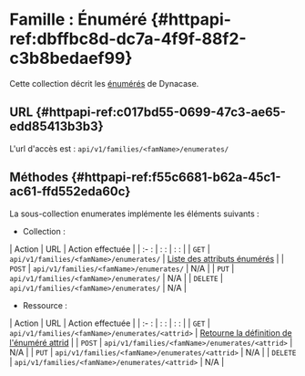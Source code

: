 # Famille : Énuméré {#httpapi-ref:dbffbc8d-dc7a-4f9f-88f2-c3b8bedaef99}

Cette collection décrit les [énumérés][doc_enum] de Dynacase.

## URL {#httpapi-ref:c017bd55-0699-47c3-ae65-edd85413b3b3}

L'url d'accès est : `api/v1/families/<famName>/enumerates/`

## Méthodes {#httpapi-ref:f55c6681-b62a-45c1-ac61-ffd552eda60c}

La sous-collection enumerates implémente les éléments suivants :

* Collection :

| Action   | URL                                                | Action effectuée                                                   |
| :-     : | :                                                : | :                                                                : |
| `GET`    | `api/v1/families/<famName>/enumerates/`            | [Liste des attributs énumérés][get_enum_list]                      |
| `POST`   | `api/v1/families/<famName>/enumerates/`            | N/A                                                                |
| `PUT`    | `api/v1/families/<famName>/enumerates/`            | N/A                                                                |
| `DELETE` | `api/v1/families/<famName>/enumerates/`            | N/A                                                                |

* Ressource :

| Action   | URL                                                     | Action effectuée                                              |
| :-     : | :                                                     : | :                                                           : |
| `GET`    | `api/v1/families/<famName>/enumerates/<attrid>`         | [Retourne la définition de l'énuméré attrid][get_enum]        |
| `POST`   | `api/v1/families/<famName>/enumerates/<attrid>`         | N/A                                                           |
| `PUT`    | `api/v1/families/<famName>/enumerates/<attrid>`         | N/A                                                           |
| `DELETE` | `api/v1/families/<famName>/enumerates/<attrid>`         | N/A                                                           |


<!-- links -->
[doc_enum]: ../../../dynacase-doc-core-reference/website/book//core-ref:eef3e3ec-2d50-41bd-98e1-cc978f0a5178.html#core-ref:eef3e3ec-2d50-41bd-98e1-cc978f0a5178
[get_enum]: #httpapi-ref:bb13e401-1859-4c73-b299-70b801ed7eb0
[get_enum_list]: #httpapi-ref:69fba1cf-5754-4189-ac07-c16f348e7fda
